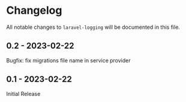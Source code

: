 # Changelog

All notable changes to `laravel-logging` will be documented in this file.

## 0.2 - 2023-02-22

Bugfix: fix migrations file name in service provider

## 0.1 - 2023-02-22

Initial Release
